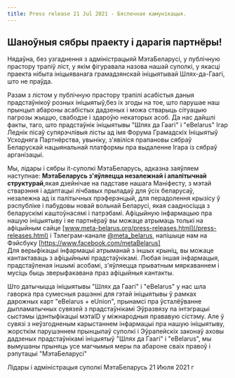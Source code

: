 ```yaml
---
title: Press release 21 Jul 2021 - Бяспечная камунікацыя. 
---
```


## Шаноўныя сябры праекту і дарагія партнёры!

Нядаўна, без узгаднення з адміністрацыяй МэтаБеларусі, у публічную прастору трапіў ліст, у якім фігуравала назова нашай суполкі, у якасці праекта нібыта ініцыяванага грамадзянскай ініцыятывай Шлях-да-Гаагі, што не праўда.

Разам з лістом у публічную прастору трапілі асабістыя даныя прадстаўнікоў розных ініцыятыў,без іх згоды на тое, што парушае наш прынцып абароны асабістых дадзеных і можа стварыць сітуацыю пагрозы жыццю, свабодзе і здароўю некаторых асоб. Да нас дайшлі факты, таго, што прадстаўнік ініцыятывы "Шлях да Гаагі" і "eBelarus" Ігар Леднік пісаў супярэчлівыя лісты ад імя Форума Грамадскіх Ініцыятыў Усходняга Партнёрства, увыніку, з'явіліся прапановы сябраў Беларускай нацыянальнай платформы пра выдаленне Ігара із сябраў арганізацыі.

Мы, лідары і сябры it-суполкі МэтаБеларусь, адказна заяўляем наступнае: **МэтаБеларусь з'яўляецца незалежнай і апалітычнай структурай**,якая дзейнічае на падставе нашага Маніфесту, з мэтай стварэння і адаптацыі лічбавых прыладаў для ўсіх беларусаў, незалежна ад іх палітычных прэферэнцый, для перадолення крызісу ў рэспубліке і пабудовы новай вольнай Беларусі, якая саадносіцца з беларускімі каштоўнасямі і патрэбамі. Афіцыйную інфармацыю пра нашую ініцыятыву і яе партнёраў вы можаце атрымаць толькі на афіцыйным сайце  [www.meta-belarus.org/press-releases.html](/press-releases.html) і Тэлеграм-канале [@meta_belarus](https://t.me/meta_belarus), напішыце нам на Фэйсбуку [https://www.facebook.com/metaBelarus]   
Для верыфікацыі інфармацыі атрыманай з іншых крыніц, вы можаце кантактаваць з афіцыйнымі прадстаўнікамі. 
Любая іншая інфармацыя, прадстаўленая іншымі асобамі, з'яўляецца прыватным мяркаваннем і мусіць быць зверыфакавана праз афіцыйныя кантакты. 

Што датычыцца ініцыятывы "Шлях да Гаагі" і "eBelarus" у нас шла гаворка пра сумесныя рашэнні для гэтай ініцыятывы ў рамках дарожных карт "еBelarus + eUnion", прынамсі пра ўсталёўванне дыпламатычных сувязей з прадстаўнікамі Эўразвязу па інтэграцыі сыстэмы ідэнтыфікацыі мэтаID у міжнародныя прававую сістэму. 
Але ў сувязі з неўзгодненым карыстаннем інфармацыі пра нашую ініцыятыву, жорсткім парушэннем прынцыпаў суполкі і Эўрапейскіх законаў аховы дадзеных прадстаўнікамі ініцыятыў "Шлях да Гаагі" і "eBelarus", мы вымушаны прыняць усе магчымыя меры па абароне сваіх правоў і рэпутацыі "МэтаБеларусі"

Лідары і адміністрацыя суполкі МэтаБеларусь
21 Июля 2021 г
